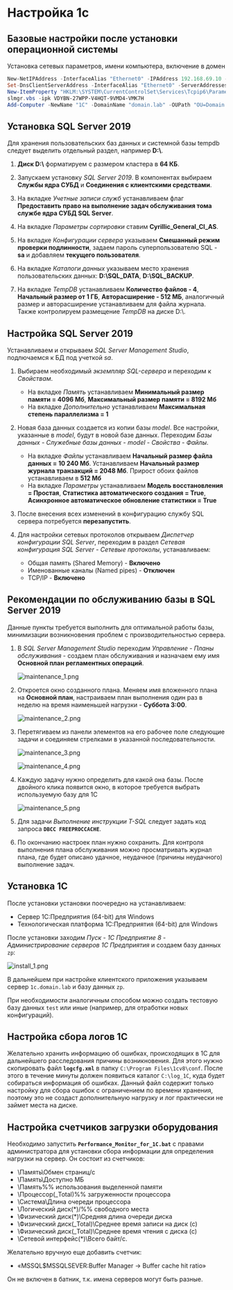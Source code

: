 # Настройка 1c

## Базовые настройки после установки операционной системы

Установка сетевых параметров, имени компьютера, включение в домен

```powershell
New-NetIPAddress -InterfaceAlias "Ethernet0" -IPAddress 192.168.69.10 -PrefixLength 24 -DefaultGateway 192.168.69.254
Set-DnsClientServerAddress -InterfaceAlias "Ethernet0" -ServerAddresses ("192.168.69.1","192.168.69.2")
New-ItemProperty "HKLM:\SYSTEM\CurrentControlSet\Services\Tcpip6\Parameters\" -Name "DisabledComponents" -Value 0xffffffff -PropertyType "DWord"
slmgr.vbs -ipk VDYBN-27WPP-V4HQT-9VMD4-VMK7H
Add-Computer -NewName "1C" -DomainName "domain.lab" -OUPath "OU=Domain Servers,DC=domain,DC=lab" -Credential "Администратор@domain.lab" -Restart -Force
```

## Установка SQL Server 2019

Для хранения пользовательских баз данных и системной базы tempdb следует выделить отдельный раздел, например **D:\\**. 

1. **Диск D:\\** форматируем с размером кластера в **64 КБ**.

2. Запускаем установку *SQL Server 2019*. В компонентах выбираем **Службы ядра СУБД** и **Соединения с клиентскими средствами**.

3. На вкладке *Учетные записи служб* устанавливаем флаг **Предоставить право на выполнение задач обслуживания тома службе ядра СУБД SQL Server**.

4. На вкладке *Параметры сортировки* ставим **Cyrillic_General_CI_AS**.

5. На вкладке *Конфигурации сервера* указываем **Смешанный режим проверки подлинности**, задаем пароль суперпользователю SQL - **sa** и добавляем **текущего пользователя**.

6. На вкладке *Каталоги данных* указываем место хранения пользовательских данных: **D:\SQL_DATA**, **D:\SQL_BACKUP**.

7. На вкладке *TempDB* устанавливаем **Количество файлов - 4**, **Начальный размер от 1 ГБ**, **Авторасширение - 512 МБ**, аналогичный размер и авторасширение устанавливаем для файла журнала. Также контролируем размещение *TempDB* на диске D:\\.

## Настройка SQL Server 2019

Устанавливаем и открываем *SQL Server Management Studio*, подлючаемся к БД под учеткой *sa*.

1. Выбираем необходимый *экземпляр SQL-сервера* и переходим к *Свойствам*.
   - На вкладке *Память* устанавливаем **Минимальный размер памяти = 4096 Мб**, **Максимальный размер памяти = 8192 Мб**
   - На вкладке *Дополнительно* устанавливаем **Максимальная степень параллелизма = 1**

2. Новая база данных создается из копии базы *model*. Все настройки, указанные в *model*, будут в новой базе данных. Переходим *Базы данных* - *Служебные базы данных* - *model* - *Cвойства* - *Файлы*.

   - На вкладке *Файлы* устанавливаем **Начальный размер файла данных = 10 240 Мб**. Устанавливаем **Начальный размер журнала транзакций = 2048 Мб**. Прирост обоих файлов устанавливаем в **512 Мб**
   - На вкладке *Параметры* устанавливаем **Модель восстановления = Простая**, **Статистика автоматического создания = True**, **Асинхронное автоматическое обновление статистики = True**

3. После внесения всех изменений в конфигурацию службу SQL сервера потребуется **перезапустить**.

4. Для настройки сетевых протоколов открываем *Диспетчер конфигурации SQL Server*, переходим в раздел *Сетевая конфигурация SQL Server* - *Сетевые протоколы*, устанавливаем:
   - Общая память (Shared Memory) - **Включено**
   - Именованные каналы (Named pipes) - **Отключен**
   - TCP/IP - **Включено**

## Рекомендации по обслуживанию базы в SQL Server 2019

Данные пункты требуется выполнить для оптимальной работы базы, минимизации возникновения проблем с производительностью сервера.

1. В *SQL Server Management Studio* переходим *Управление* - *Планы обслуживания* - создаем план обслуживания и назначаем ему имя **Основной план регламентных операций**.

   ![maintenance_1.png](images/maintenance_1.png)

2. Откроется окно созданного плана. Меняем имя вложенного плана на **Основной план**, настраиваем план выполнения один раз в неделю на время наименьшей нагрузки - **Суббота 3:00**.

   ![maintenance_2.png](images/maintenance_2.png)

3. Перетягиваем из панели элементов на его рабочее поле следующие задачи и соединяем стрелками в указанной последовательности.

   ![maintenance_3.png](images/maintenance_3.png)

   ![maintenance_4.png](images/maintenance_4.png)

4. Каждую задачу нужно определить для какой она базы. После двойного клика появится окно, в которое требуется выбрать используемую базу для 1С

   ![maintenance_5.png](images/maintenance_5.png)

5. Для задачи *Выполнение инструкции T-SQL* следует задать код запроса **`DBCC FREEPROCCACHE`**.

6. По окончанию настроек план нужно сохранить. Для контроля выполнения плана обслуживания можно просматривать журнал плана, где будет описано удачное, неудачное (причины неудачного) выполнение задач.

## Установка 1С

После установки установки поочередно на устанавливаем:
- Cервер 1С:Предприятия (64-bit) для Windows
- Технологическая платформа 1С:Предприятия (64-bit) для Windows

После установки заходим *Пуск* - *1С Предприятие 8* - *Администрирование серверов 1С Предприятия* и создаем базу данных `zp`:

![install_1.png](images/install_1.png)

В дальнейшем при настройке клиентского приложения указываем сервер `1c.domain.lab` и базу данных `zp`.

При необходимости аналогичным способом можно создать тестовую базу данных `test` или иные (например, для отработки новых конфигураций).

## Настройка сбора логов 1С

Желательно хранить информацию об ошибках, происходящих в 1С для дальнейшего расследования причины возникновения. Для этого нужно скопировать файл **`logcfg.xml`** в папку `C:\Program Files\1cv8\conf`. После этого в течение минуты должен появиться каталог `C:\log_1С`, куда будет собираться информация об ошибках. Данный файл содержит только настройку для сбора ошибок с ограничением по времени хранения, поэтому это не создаст дополнительную нагрузку и лог практически не займет места на диске.

## Настройка счетчиков загрузки оборудования

Необходимо запустить **`Performance_Monitor_for_1C.bat`** с правами администратора для установки сбора информации для определения нагрузки на сервер. Он состоит из счетчиков:

- \Память\Обмен страниц/с
- \Память\Доступно МБ
- \Память\%% использования выделенной памяти
- \Процессор(_Total)\%% загруженности процессора
- \Система\Длина очереди процессора
- \Логический диск(*)/%% свободного места
- \Физический диск(*)\Средняя длина очереди диска
- \Физический диск(_Total)\Среднее время записи на диск (с)
- \Физический диск(_Total)\Среднее время чтения с диска (с)
- \Сетевой интерфейс(*)\Всего байт/с.

Желательно вручную еще добавить счетчик:

- «MSSQL$MSSQLSEVER:Buffer Manager -> Buffer cache hit ratio»

Он не включен в батник, т.к. имена серверов могут быть разные.